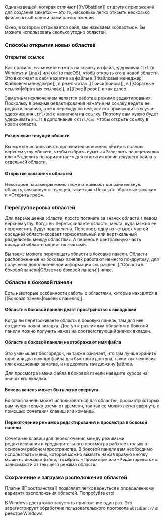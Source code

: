 Одна из вещей, которая отличает [[fr/Obsidian]] от других приложений для создания заметок — это то, насколько легко открыть несколько файлов в выбранном вами расположении.

Окно, в котором открывается файл, мы называем «областью». Вы можете использовать сколько угодно областей.

### Способы открытия новых областей

#### Открытие ссылок

Как правило, вы можете нажать на ссылку на файл, удерживая `Ctrl` (в Windows и Linux) или `Cmd` (в macOS), чтобы открыть его в новой области. Это включает в себя нажатие на файлы в [[Файловый менеджер|Файловом менеджере]], в результатах [[Поиск|поиска]], в [[Обратные ссылки|обратных ссылках]], в [[Граф|Графе]] и так далее.

Заметным исключением является работа в режиме редактирования. Поскольку в режиме редактирования нажатие на ссылку ведет к ее редактированию, а не к переходу по ней, как это происходит в случае удерживания `Ctrl/Cmd` с нажатием на ссылку. Поэтому вам нужно будет удерживать `Shift` в дополнение к `Ctrl/Cmd`, чтобы открыть ссылку в новой области.

#### Разделение текущей области

Вы можете использовать дополнительное меню «Ещё» в правом верхнем углу области, чтобы выбрать пункты «Разделить по вертикали» или «Разделить по горизонтали» для открытия копии текущего файла в отдельной области.

#### Открытие связанных областей

Некоторые параметры меню также открывают дополнительную область, связанную с текущей, такие как «Показать обратные ссылки» и «Открыть граф».

### Перегруппировка областей

Для перемещения области, просто потяните за значок области в левом верхнем углу. Когда вы перетаскиваете область, места, куда можно ее переместить будут подсвечены. Перенос в одну из четырех частей соседней области создает горизонтальный или вертикальный разделитель между областями. А перенос в центральную часть соседней области меняет их местами.

Вы также можете перемещать области в боковые панели. Области расположенные на боковых панелях работают немного по-другому, для получения дополнительной информации см. раздел [[#Области в боковой панели|Области в боковой панели]] ниже.

### Области в боковой панели

Есть некоторые особенности работы с областями, которые находятся в [[Боковая панель|боковых панелях]].

#### Области в боковой панели делят пространство с вкладками

Когда вы перетаскиваете область в боковую панель, там для неё создается новая вкладка. Доступ к различным областям в боковой панели можно получить нажав на соответствующий значок вкладки.

#### Области в боковой панели не отображают имя файла

Это уменьшает беспорядок, но также означает, что там лучше хранить один или два важных файла для быстрого доступа, такие как черновик или ежедневная заметка, и не держать там дюжину файлов.

Для просмотра имени файла в боковой панели наведите курсов на значок его вкладки.

#### Бокова панель может быть легко свернута

Боковая панель может использоваться для областей, просмотр которых вам нужен только время от времени, так как ее можно легко свернуть с помощью сочетания клавиш или команды.

#### Переключение режимов редактирования и просмотра в боковой панели

Сочетание клавиш для переключения между режимами редактирования и предварительного просмотра работает только в основном рабочем пространстве. В боковой панели вам необходимо использовать меню, которое можно вызвать нажав правую кнопку мыши на вкладке файла, и выбрать «Просмотр» или «Редактировать» в зависимости от текущего режима области.

### Сохранение и загрузка расположения областей

Плагин [[Пространства]] позволяет легко вернуться к определенному варианту расположения областей. Попробуйте его!

В Windows достаточно запустить приложение один раз. Это зарегистрирует обработчик пользовательского протокола `obsidian://` в реестре Windows.
